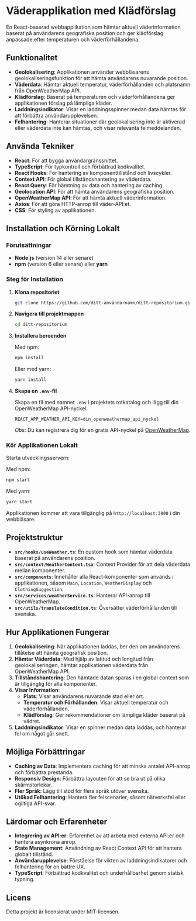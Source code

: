 # Väderapplikation med Klädförslag

En React-baserad webbapplikation som hämtar aktuell väderinformation baserat på användarens geografiska position och ger klädförslag anpassade efter temperaturen och väderförhållandena.

## Funktionalitet

- **Geolokalisering**: Applikationen använder webbläsarens geolokaliseringsfunktion för att hämta användarens nuvarande position.
- **Väderdata**: Hämtar aktuell temperatur, väderförhållanden och platsnamn från OpenWeatherMap API.
- **Klädförslag**: Baserat på temperaturen och väderförhållandena ger applikationen förslag på lämpliga kläder.
- **Laddningsindikator**: Visar en laddningsspinner medan data hämtas för att förbättra användarupplevelsen.
- **Felhantering**: Hanterar situationer där geolokalisering inte är aktiverad eller väderdata inte kan hämtas, och visar relevanta felmeddelanden.

## Använda Tekniker

- **React**: För att bygga användargränssnittet.
- **TypeScript**: För typkontroll och förbättrad kodkvalitet.
- **React Hooks**: För hantering av komponenttillstånd och livscykler.
- **Context API**: För global tillståndshantering av väderdata.
- **React Query**: För hämtning av data och hantering av caching.
- **Geolocation API**: För att hämta användarens geografiska position.
- **OpenWeatherMap API**: För att hämta aktuell väderinformation.
- **Axios**: För att göra HTTP-anrop till väder-API:et.
- **CSS**: För styling av applikationen.


## Installation och Körning Lokalt

### Förutsättningar

- **Node.js** (version 14 eller senare)
- **npm** (version 6 eller senare) eller **yarn**

### Steg för Installation

1. **Klona repositoriet**

   ```bash
   git clone https://github.com/ditt-användarnamn/ditt-repositorium.git
   ```

2. **Navigera till projektmappen**

   ```bash
   cd ditt-repositorium
   ```

3. **Installera beroenden**

   Med npm:

   ```bash
   npm install
   ```

   Eller med yarn:

   ```bash
   yarn install
   ```

4. **Skapa en `.env`-fil**

   Skapa en fil med namnet `.env` i projektets rotkatalog och lägg till din OpenWeatherMap API-nyckel:

   ```
   REACT_APP_WEATHER_API_KEY=din_openweathermap_api_nyckel
   ```

   *Obs:* Du kan registrera dig för en gratis API-nyckel på [OpenWeatherMap](https://openweathermap.org/api).

### Kör Applikationen Lokalt

Starta utvecklingsservern:

Med npm:

```bash
npm start
```

Med yarn:

```bash
yarn start
```

Applikationen kommer att vara tillgänglig på `http://localhost:3000` i din webbläsare.

## Projektstruktur

- **`src/hooks/useWeather.ts`**: En custom hook som hämtar väderdata baserat på användarens position.
- **`src/context/WeatherContext.tsx`**: Context Provider för att dela väderdata mellan komponenter.
- **`src/components`**: Innehåller alla React-komponenter som används i applikationen, såsom `Main`, `Location`, `WeatherDisplay` och `ClothingSuggestion`.
- **`src/services/weatherService.ts`**: Hanterar API-anrop till OpenWeatherMap.
- **`src/utils/translateCondition.ts`**: Översätter väderförhållanden till svenska.

## Hur Applikationen Fungerar

1. **Geolokalisering**: När applikationen laddas, ber den om användarens tillåtelse att hämta geografisk position.
2. **Hämtar Väderdata**: Med hjälp av latitud och longitud från geolokaliseringen, hämtar applikationen väderdata från OpenWeatherMap API.
3. **Tillståndshantering**: Den hämtade datan sparas i en global context som är tillgänglig för alla komponenter.
4. **Visar Information**:
   - **Plats**: Visar användarens nuvarande stad eller ort.
   - **Temperatur och Förhållanden**: Visar aktuell temperatur och väderförhållanden.
   - **Klädförslag**: Ger rekommendationer om lämpliga kläder baserat på vädret.
5. **Laddningsindikator**: Visar en spinner medan data laddas, och hanterar fel om något går snett.

## Möjliga Förbättringar

- **Caching av Data**: Implementera caching för att minska antalet API-anrop och förbättra prestanda.
- **Responsiv Design**: Förbättra layouten för att se bra ut på olika skärmstorlekar.
- **Fler Språk**: Lägg till stöd för flera språk utöver svenska.
- **Utökad Felhantering**: Hantera fler felscenarier, såsom nätverksfel eller ogiltiga API-svar.

## Lärdomar och Erfarenheter

- **Integrering av API:er**: Erfarenhet av att arbeta med externa API:er och hantera asynkrona anrop.
- **State Management**: Användning av React Context API för att hantera globalt tillstånd.
- **Användarupplevelse**: Förståelse för vikten av laddningsindikatorer och felhantering för en bättre UX.
- **TypeScript**: Förbättrad kodkvalitet och underhållbarhet genom statisk typning.

## Licens

Detta projekt är licensierat under MIT-licensen.